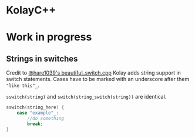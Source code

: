# KolayC++
# **Work in progress**

## Strings in switches
Credit to [@hare1039's beautiful_switch.cpp](https://gist.github.com/hare1039/581b20cc8fbc8058d875894f05e655e5)
Kolay adds string support in switch statements. Cases have to be marked with an underscore after them `"like this"_`.

`sswitch(string)` and `switch(string_switch(string))` are identical.

```cpp
sswitch(string_here) {
	case "example"_:
		//do something
		break;
}
```